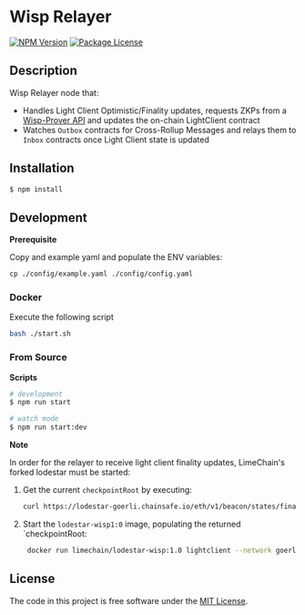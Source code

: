# Wisp Relayer

<a href="https://www.npmjs.com/~nestjscore" target="_blank"><img src="https://img.shields.io/npm/v/@nestjs/core.svg" alt="NPM Version" /></a>
<a href="https://www.npmjs.com/~nestjscore" target="_blank"><img src="https://img.shields.io/npm/l/@nestjs/core.svg" alt="Package License" /></a>

## Description

Wisp Relayer node that:
- Handles Light Client Optimistic/Finality updates, requests ZKPs from
a [Wisp-Prover API](https://github.com/LimeChain/wisp-prover) and updates the on-chain LightClient contract
- Watches `Outbox` contracts for Cross-Rollup Messages and relays them to `Inbox` contracts once Light Client state is updated

## Installation

```bash
$ npm install
```

## Development

**Prerequisite**

Copy and example yaml and populate the ENV variables:

```markdown
cp ./config/example.yaml ./config/config.yaml
```

### Docker

Execute the following script
```bash
bash ./start.sh
```

### From Source

**Scripts**

```bash
# development
$ npm run start

# watch mode
$ npm run start:dev
```

**Note**

In order for the relayer to receive light client finality updates, LimeChain's forked lodestar must be started:
1. Get the current `checkpointRoot` by executing:
    ```bash
   curl https://lodestar-goerli.chainsafe.io/eth/v1/beacon/states/finalized/finality_checkpoints | jq ".data.finalized.root" | tr -d '"'
    ```
2. Start the `lodestar-wisp1:0` image, populating the returned `checkpointRoot:
    ```bash
     docker run limechain/lodestar-wisp:1.0 lightclient --network goerli --beaconApiUrl=https://lodestar-goerli.chainsafe.io --checkpointRoot=${CHECKPOINT_ROOT} --crcApiUrl=http://relayer:8080
    ```

## License

The code in this project is free software under the [MIT License](LICENSE).
